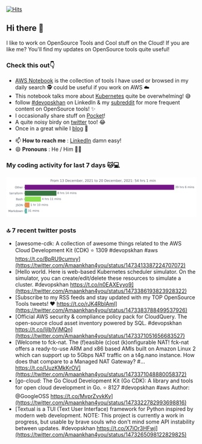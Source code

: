 [![Hits](https://hits.seeyoufarm.com/api/count/incr/badge.svg?url=https%3A%2F%2Fgithub.com%2Fakhan4u%2Fhit-counter&count_bg=%2379C83D&title_bg=%23555555&icon=&icon_color=%23E7E7E7&title=visits&edge_flat=false)](https://hits.seeyoufarm.com)

## Hi there 👋

I like to work on OpenSource Tools and Cool stuff on the Cloud! If you are like me? You'll find my updates on OpenSource tools quite useful!

### Check this out👇

* [AWS Notebook](https://histre.com/public/notebooks/dnllyanu/aws/) is the collection of tools I have used or browsed in my daily search 🕵️ could be useful if you work on AWS ☁️
* This notebook talks more about [Kubernetes](https://histre.com/public/notebooks/6uxdvo3y/kubernetes/) quite be overwhelming! 😅
* follow [#devopskhan](https://www.linkedin.com/feed/hashtag/devopskhan/) on LinkedIn & my [subreddit](https://www.reddit.com/r/devopskhan/) for more frequent content on OpenSource tools! ✨
* I occasionally share stuff on [Pocket](https://getpocket.com/@ej6g8d1dp2829A16a9Tf5d4T6bAMp3d8791rejDe86yem3bm4e14ex4fT4dluk29)!
* A quite noisy birdy on [twitter](https://twitter.com/Amaankhan4you) too! 😂
* Once in a great while I [blog](https://linuxparrot.com/) 😬


- 📫 **How to reach me** : [LinkedIn](https://www.linkedin.com/in/amaan-khan-linux-ninja) damn easy!
- 😄 **Pronouns** : He / Him 🤷‍♂️

### My coding activity for last 7 days 🐱💻

<img src="https://github.com/akhan4u/akhan4u/blob/main/images/stat.svg" alt="Amaan's Wakatime Activity!"/>

### 🔝 7 recent twitter posts
<!-- DEVDOJO:START -->
- [awesome-cdk: A collection of awesome things related to the AWS Cloud Development Kit &lpar;CDK&rpar;
⭐️ 1309
#devopskhan #aws
https://t.co/BpRU9cumvy](https://twitter.com/Amaankhan4you/status/1473413387224707072)
- [Hello world. Here is web-based Kubernetes scheduler simulator. On the simulator, you can create/edit/delete these resources to simulate a cluster. #devopskhan https://t.co/n0EAXEyyo9](https://twitter.com/Amaankhan4you/status/1473386193823928322)
- [Subscribe to my RSS feeds and stay updated with my TOP OpenSource Tools tweets! ❤️ 
https://t.co/rJK4RbIAml](https://twitter.com/Amaankhan4you/status/1473383788499537926)
- [Official AWS security &amp; compliance policy pack for CloudQuery. The open-source cloud asset inventory powered by SQL. #devopskhan https://t.co/IjIb1VjMQn](https://twitter.com/Amaankhan4you/status/1473371051656683527)
- [Welcome to fck-nat. The &lpar;f&rpar;easible &lpar;c&rpar;ost &lpar;k&rpar;onfigurable NAT! fck-nat offers a ready-to-use ARM and x86 based AMIs built on Amazon Linux 2 which can support up to 5Gbps NAT traffic on a t4g.nano instance. How does that compare to a Managed NAT Gateway? #… https://t.co/UuzKMkKrOV](https://twitter.com/Amaankhan4you/status/1473371048880058372)
- [go-cloud: The Go Cloud Development Kit &lpar;Go CDK&rpar;: A library and tools for open cloud development in Go.
⭐️ 8127
#devopskhan #aws
Author: @GoogleOSS
https://t.co/MvprZvvkKv](https://twitter.com/Amaankhan4you/status/1473322782993698816)
- [Textual is a TUI &lpar;Text User Interface&rpar; framework for Python inspired by modern web development. NOTE: This project is currently a work in progress, but usable by brave souls who don&#39;t mind some API instability between updates. #devopskhan https://t.co/X7iOr3HFwj](https://twitter.com/Amaankhan4you/status/1473265098122829825)
<!-- DEVDOJO:END -->

<!-- ![Amaan's GitHub stats](https://github-readme-stats.vercel.app/api?username=akhan4u&count_private=true&show_icons=true&hide=contribs) -->
